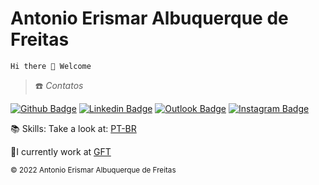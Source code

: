 # Antonio Erismar Albuquerque de Freitas

```
Hi there 👋 Welcome
```

> :phone: *Contatos*

[![Github Badge](https://img.shields.io/badge/-devAlbuquerque-000?style=flat-square&logo=Github&logoColor=white&link=https://github.com/devAlbuquerque)](https://github.com/devAlbuquerque)
[![Linkedin Badge](https://img.shields.io/badge/-Antonio-blue?style=flat-square&logo=Linkedin&logoColor=white&link=https://www.linkedin.com/in/antonioerismar/)](https://www.linkedin.com/in/antonioerismar/)
[![Outlook Badge](https://img.shields.io/badge/contato.albuquerque@outlook.com.br-0078D4?style=flat-square&logo=microsoft-outlook&logoColor=white&link=mailto:contato.albuquerque@outlook.com.br)](mailto:contato.albuquerque@outlook.com.br)
[![Instagram Badge](https://img.shields.io/badge/-@albuquerque_mazza-C13584?style=flat-square&labelColor=C13584&logo=instagram&logoColor=white&link=https://www.instagram.com/albuquerque_mazza/)](https://www.instagram.com/albuquerque_mazza/)
 
:books: Skills: Take a look at: [PT-BR](https://github.com/devAlbuquerque/curriculum-vitae/blob/master/README.md)

:briefcase:I currently work at [GFT](https://www.gft.com/br/pt)



<sub> ©️ 2022 Antonio Erismar Albuquerque de Freitas </sub>
